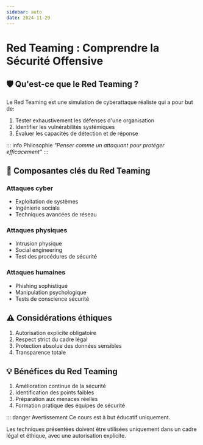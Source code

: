 ```yaml
---
sidebar: auto
date: 2024-11-29
---
```


# Red Teaming : Comprendre la Sécurité Offensive

## 🛡️ Qu'est-ce que le Red Teaming ?

Le Red Teaming est une simulation de cyberattaque réaliste qui a pour but de:

1. Tester exhaustivement les défenses d'une organisation
2. Identifier les vulnérabilités systémiques
3. Évaluer les capacités de détection et de réponse

::: info Philosophie
*"Penser comme un attaquant pour protéger efficacement"*
:::

## 🚀 Composantes clés du Red Teaming

### Attaques cyber
* Exploitation de systèmes
* Ingénierie sociale
* Techniques avancées de réseau

### Attaques physiques
* Intrusion physique
* Social engineering
* Test des procédures de sécurité

### Attaques humaines
* Phishing sophistiqué
* Manipulation psychologique
* Tests de conscience sécurité


## ⚠️ Considérations éthiques
1. Autorisation explicite obligatoire
2. Respect strict du cadre légal
3. Protection absolue des données sensibles
4. Transparence totale

## 💡 Bénéfices du Red Teaming
1. Amélioration continue de la sécurité
2. Identification des points faibles
3. Préparation aux menaces réelles
4. Formation pratique des équipes de sécurité


::: danger Avertissement
Ce cours est à but éducatif uniquement.

Les techniques présentées doivent être utilisées uniquement dans un cadre légal et éthique, avec une autorisation explicite.